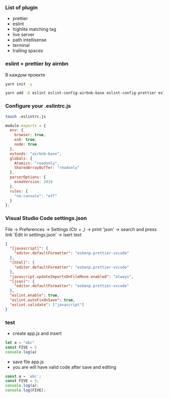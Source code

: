 ### List of plugin

- prettier
- eslint
- highlite matching tag
- live server
- path intellisense
- terminal
- tralling spaces

### eslint + prettier by airnbn

В каждом проекте

```bash
yarn init -y

yarn add -D eslint eslint-config-airbnb-base eslint-config-prettier eslint-plugin-import eslint-plugin-json eslint-plugin-prettier prettier
```

### Configure your .eslintrc.js

```bash
touch .eslintrc.js

```

```js
module.exports = {
  env: {
    browser: true,
    es6: true,
    node: true
  },
  extends: "airbnb-base",
  globals: {
    Atomics: "readonly",
    SharedArrayBuffer: "readonly"
  },
  parserOptions: {
    ecmaVersion: 2018
  },
  rules: {
    "no-console": "off"
  }
};
```

### Visual Studio Code settings.json

File -> Preferences -> Settings (Ctr + ,)
-> print 'json' -> search and press link 'Edit in settings.json'
-> isert text

```json
{
  "[javascript]": {
    "editor.defaultFormatter": "esbenp.prettier-vscode"
  },
  "[html]": {
    "editor.defaultFormatter": "esbenp.prettier-vscode"
  },
  "javascript.updateImportsOnFileMove.enabled": "always",
  "[json]": {
    "editor.defaultFormatter": "esbenp.prettier-vscode"
  },
  "eslint.enable": true,
  "eslint.autoFixOnSave": true,
  "eslint.validate": ["javascript"]
}
```

### test
- create app.js and insert

```js
let a = "abc"
const FIVE = 5
console.log(a)

```

- save file app.js
-  you are will have valid code after save and editing
```js
const a = 'abc';
const FIVE = 5;
console.log(a);
console.log(FIVE);
```
